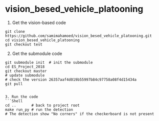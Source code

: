 # vision_besed_vehicle_platooning
1. Get the vision-based code
```Shell
git clone https://github.com/samimahamoed/vision_besed_vehicle_platooning.git
cd vision_besed_vehicle_platooning
git checkout test
```
2. Get the submodule code
```Shell
git submodule init	# init the submodule
cd ES_Project_2018
git checkout master
# update submodule 
# check the version 26357aaf4d019b55997b84c97758a08f4d15434a
git pull


3. Run the code
```Shell
cd ..		# back to project root 
make run_py	# run the detection
# The detection show "No corners" if the checkerboard is not present
```
